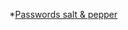 *[Passwords salt & pepper](https://stackoverflow.com/questions/16891729/best-practices-salting-peppering-passwords)
